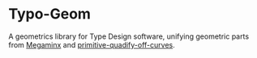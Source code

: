 # Typo-Geom

A geometrics library for Type Design software, unifying geometric parts from [Megaminx](https://github.com/caryll/Megaminx) and [primitive-quadify-off-curves](https://github.com/be5invis/primitive-quadify-off-curves).

